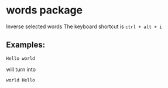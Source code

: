 # words package
Inverse selected words The keyboard shortcut is `ctrl + alt + i`

## Examples:

```
Hello world
```

will turn into

```
world Hello
```
